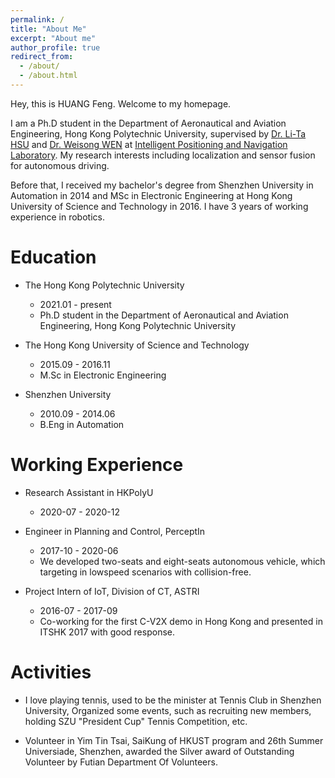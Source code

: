 ```yaml
---
permalink: /
title: "About Me"
excerpt: "About me"
author_profile: true
redirect_from: 
  - /about/
  - /about.html
---
```


Hey, this is HUANG Feng. Welcome to my homepage.

I am a Ph.D student in the Department of Aeronautical and Aviation Engineering, Hong Kong Polytechnic University, supervised by [Dr. Li-Ta HSU](https://www.polyu.edu.hk/aae/people/academic-staff/dr-lt-hsu/) and [Dr. Weisong WEN](https://www.polyu.edu.hk/aae/people/academic-staff/dr-weisong-wen/) at [Intelligent Positioning and Navigation Laboratory](https://www.polyu-ipn-lab.com/). My research interests including localization and sensor fusion for autonomous driving.

Before that, I received my bachelor's degree from Shenzhen University in Automation in 2014 and MSc in Electronic Engineering at Hong Kong University of Science and Technology in 2016. I have 3 years of working experience in robotics. 

Education
======
* The Hong Kong Polytechnic University
  * 2021.01 - present
  * Ph.D student in the Department of Aeronautical and Aviation Engineering, Hong Kong Polytechnic University

* The Hong Kong University of Science and Technology
  * 2015.09 - 2016.11 
  * M.Sc in Electronic Engineering

* Shenzhen University
  * 2010.09 - 2014.06 
  * B.Eng in Automation


Working Experience
======
* Research Assistant in HKPolyU
  * 2020-07 - 2020-12

* Engineer in Planning and Control, PerceptIn 
  * 2017-10 - 2020-06
  * We developed two-seats and eight-seats autonomous vehicle, which targeting in lowspeed scenarios with collision-free. 

* Project Intern of IoT, Division of CT, ASTRI
  * 2016-07 - 2017-09
  * Co-working for the first C-V2X demo in Hong Kong and presented in ITSHK 2017 with good response.

Activities
======
* I love playing tennis, used to be the minister at Tennis Club in Shenzhen University, Organized some events, such as recruiting new members, holding SZU "President Cup" Tennis Competition, etc.

* Volunteer in Yim Tin Tsai, SaiKung of HKUST program and 26th Summer Universiade, Shenzhen, awarded the Silver award of Outstanding Volunteer by Futian Department Of Volunteers.
